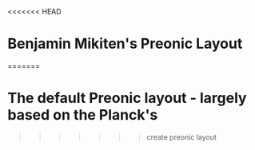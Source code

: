 <<<<<<< HEAD
# Benjamin Mikiten's Preonic Layout
=======
# The default Preonic layout - largely based on the Planck's
>>>>>>> create preonic layout
